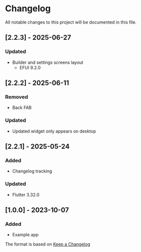 # Changelog

All notable changes to this project will be documented in this file.

## [2.2.3] - 2025-06-27
### Updated
- Builder and settings screens layout
  - EFUI 9.2.0

## [2.2.2] - 2025-06-11
### Removed
- Back FAB

### Updated
- Updated widget only appears on desktop

## [2.2.1] - 2025-05-24
### Added
- Changelog tracking

### Updated
- Flutter 3.32.0
  
## [1.0.0] - 2023-10-07
### Added
- Example app

The format is based on [Keep a Changelog](https://keepachangelog.com/en/1.0.0/)
